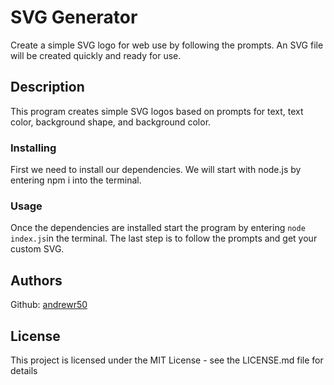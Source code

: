 # SVG Generator

Create a simple SVG logo for web use by following the prompts. An SVG file will be created quickly and ready for use.

## Description

This program creates simple SVG logos based on prompts for text, text color, background shape, and background color.

### Installing

First we need to install our dependencies. We will start with node.js by entering npm i into the terminal. 
### Usage

Once the dependencies are installed start the program by entering `node index.js`in the terminal. The last step is to follow the prompts and get your custom SVG.

## Authors

Github: [andrewr50](https://github.com/andrewr50)

## License

This project is licensed under the MIT License - see the LICENSE.md file for details

